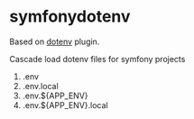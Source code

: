 # symfonydotenv

Based on
[dotenv](https://github.com/robbyrussell/oh-my-zsh/blob/master/plugins/dotenv/dotenv.plugin.zsh)
plugin.

Cascade load dotenv files for symfony projects

1. .env 
2. .env.local 
3. .env.${APP_ENV}
4. .env.${APP_ENV}.local




